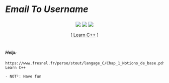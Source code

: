 
# *Email To Username*


###
<p align="center">
 <img src="https://img.shields.io/github/last-commit/Commander-M/Email2Username?color=blue&style=flat-square" </a>
 <img src="https://img.shields.io/github/stars/Commander-M/Email2Username?color=blue&label=Stars&style=flat-square" </a>
 <img src="https://img.shields.io/github/forks/Commander-M/Email2Username?color=blue&label=Forks&style=flat-square" </a>
</p>

<p align="center">
[<a href="https://www.fresnel.fr/perso/stout/langage_C/Chap_1_Notions_de_base.pdf"> Learn C++</a> ]


#

#### *Help:*
```
https://www.fresnel.fr/perso/stout/langage_C/Chap_1_Notions_de_base.pdf
Learn C++
```

```js
- NOT²: Have fun
```


